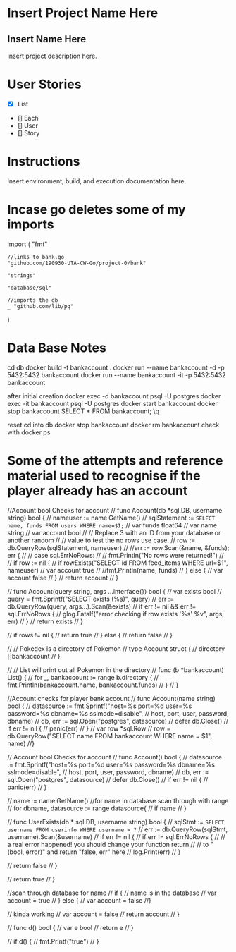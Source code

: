 # Insert Project Name Here
## Insert Name Here
Insert project description here.

# User Stories
- [x] List
- [] Each
- [] User
- [] Story

# Instructions
Insert environment, build, and execution documentation here.


# Incase go deletes some of my imports
import (
	"fmt"

	//links to bank.go
	"github.com/190930-UTA-CW-Go/project-0/bank"

	"strings"

	"database/sql"

	//imports the db
	_ "github.com/lib/pq"
)

# Data Base Notes
cd db
docker build -t bankaccount .
docker run --name bankaccount -d -p 5432:5432 bankaccount
docker run --name bankaccount -it -p 5432:5432 bankaccount


after initial creation
docker exec -d bankaccount psql -U postgres
docker exec -it bankaccount psql -U postgres
docker start bankaccount
docker stop bankaccount
SELECT * FROM bankaccount;
\q

reset
cd into db
docker stop bankaccount
docker rm bankaccount
check with docker ps

# Some of the attempts and reference material used to recognise if the player already has an account

//Account bool Checks for account
// func Account(db *sql.DB, username string) bool {
// 	nameuser := name.GetName()
// 	sqlStatement := `SELECT name, funds FROM users WHERE name=$1;`
// 	var funds float64
// 	var name string
// 	var account bool
// 	// Replace 3 with an ID from your database or another random
// 	// value to test the no rows use case.
// 	row := db.QueryRow(sqlStatement, nameuser)
// 	//err := row.Scan(&name, &funds); err {
// 	// case sql.ErrNoRows:
// 	// 	fmt.Println("No rows were returned!")
// 	// if row := nil {
// 	if rowExists("SELECT id FROM feed_items WHERE url=$1", nameuser)
// 		var account true
// 		//fmt.Println(name, funds)
// 	} else {
// 		var account false
// 	}
// 	return account
// }

// func Account(query string, args ...interface{}) bool {
// 	var exists bool
// 	query = fmt.Sprintf("SELECT exists (%s)", query)
// 	err := db.QueryRow(query, args...).Scan(&exists)
// 	if err != nil && err != sql.ErrNoRows {
// 		glog.Fatalf("error checking if row exists '%s' %v", args, err)
// 	}
// 	return exists
// }


// if rows != nil {
	// 	return true
	// } else {
	// 	return false
	// }

// // Pokedex is a directory of Pokemon
// type Account struct {
// 	directory []bankaccount
// }

// // List will print out all Pokemon in the directory
// func (b *bankaccount) List() {
// 	for _, bankaccount := range b.directory {
// 		fmt.Println(bankaccount.name, bankaccount.funds)
// 	}
// }

//Account checks for player bank account
// func Account(name string) bool {
// 	datasource := fmt.Sprintf("host=%s port=%d user=%s password=%s dbname=%s sslmode=disable",
// 		host, port, user, password, dbname)
// 	db, err := sql.Open("postgres", datasource)
// 	defer db.Close()
// 	if err != nil {
// 		panic(err)
// 	}
// 	var row *sql.Row
// 	row = db.QueryRow("SELECT name FROM bankaccount WHERE name = $1", name)
//}

// Account bool Checks for account
// func Account() bool {
// 	datasource := fmt.Sprintf("host=%s port=%d user=%s password=%s dbname=%s sslmode=disable",
// 		host, port, user, password, dbname)
// 	db, err := sql.Open("postgres", datasource)
// 	defer db.Close()
// 	if err != nil {
// 		panic(err)
// 	}

// name := name.GetName()
//for name in database scan through with range
// for dbname, datasource := range datasource{
// 	if name
// }

// func UserExists(db * sql.DB, username string) bool {
// 	sqlStmt := `SELECT username FROM userinfo WHERE username = ?`
// 	err := db.QueryRow(sqlStmt, username).Scan(&username)
// 	if err != nil {
// 		if err != sql.ErrNoRows {
// 			// a real error happened! you should change your function return
// 			// to "(bool, error)" and return "false, err" here
// 			log.Print(err)
// 		}

// 		return false
// 	}

// 	return true
// }

//scan through database for name
// if {
// 	name is in the database
//	var account = true
// } else {
//	var account = false
//}

// kinda working
// 	var account = false
// 	return account
// }

// func d() bool {
//     var e bool
//     return e
// }

// if d() {
//     fmt.Printf("true")
// }